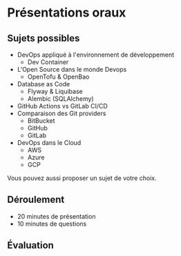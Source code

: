 # Présentations oraux

## Sujets possibles

- DevOps appliqué à l'environnement de développement
  - Dev Container
- L'Open Source dans le monde Devops
  - OpenTofu & OpenBao
- Database as Code
  - Flyway & Liquibase
  - Alembic (SQLAlchemy)
- GitHub Actions vs GitLab CI/CD
- Comparaison des Git providers
  - BitBucket
  - GitHub
  - GitLab
- DevOps dans le Cloud
  - AWS
  - Azure
  - GCP

Vous pouvez aussi proposer un sujet de votre choix.

## Déroulement

- 20 minutes de présentation
- 10 minutes de questions

## Évaluation

